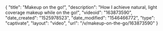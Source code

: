 {
    "title": "Makeup on the go!",
    "description": "How I achieve natural, light coverage makeup while on the go!",
    "videoid": "163873590",
    "date_created": "1525978523",
    "date_modified": "1546466772",
    "type": "captivate",
    "layout": "video",
    "url": "\/v\/makeup-on-the-go\/163873590"
}
